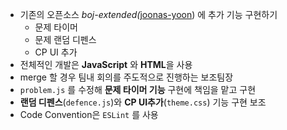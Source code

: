 - 기존의 오픈소스 *boj-extended(*[joonas-yoon](https://github.com/joonas-yoon)) 에 추가 기능 구현하기
    - 문제 타이머
    - 문제 랜덤 디펜스
    - CP UI 추가
- 전체적인 개발은 **JavaScript** 와 **HTML**을 사용
- merge 할 경우 팀내 회의를 주도적으로 진행하는 보조팀장
- `problem.js` 를 수정해 **문제 타이머 기능** 구현에 책임을 맡고 구현
- **랜덤 디펜스**(`defence.js`)와 **CP UI추가**(`theme.css`) 기능 구현 보조
- Code Convention은 `ESLint` 를 사용